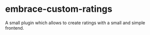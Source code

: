 # embrace-custom-ratings
A small plugin which allows to create ratings with a small and simple frontend.
